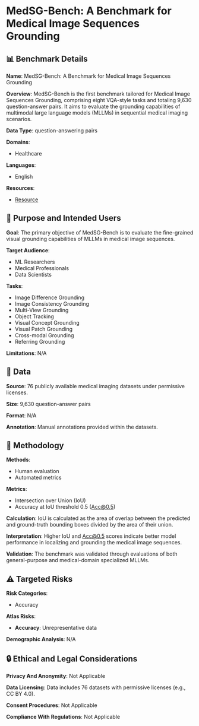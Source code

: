 # MedSG-Bench: A Benchmark for Medical Image Sequences Grounding

## 📊 Benchmark Details

**Name**: MedSG-Bench: A Benchmark for Medical Image Sequences Grounding

**Overview**: MedSG-Bench is the first benchmark tailored for Medical Image Sequences Grounding, comprising eight VQA-style tasks and totaling 9,630 question-answer pairs. It aims to evaluate the grounding capabilities of multimodal large language models (MLLMs) in sequential medical imaging scenarios.

**Data Type**: question-answering pairs

**Domains**:
- Healthcare

**Languages**:
- English

**Resources**:
- [Resource](https://huggingface.co/MedSG-Bench)

## 🎯 Purpose and Intended Users

**Goal**: The primary objective of MedSG-Bench is to evaluate the fine-grained visual grounding capabilities of MLLMs in medical image sequences.

**Target Audience**:
- ML Researchers
- Medical Professionals
- Data Scientists

**Tasks**:
- Image Difference Grounding
- Image Consistency Grounding
- Multi-View Grounding
- Object Tracking
- Visual Concept Grounding
- Visual Patch Grounding
- Cross-modal Grounding
- Referring Grounding

**Limitations**: N/A

## 💾 Data

**Source**: 76 publicly available medical imaging datasets under permissive licenses.

**Size**: 9,630 question-answer pairs

**Format**: N/A

**Annotation**: Manual annotations provided within the datasets.

## 🔬 Methodology

**Methods**:
- Human evaluation
- Automated metrics

**Metrics**:
- Intersection over Union (IoU)
- Accuracy at IoU threshold 0.5 (Acc@0.5)

**Calculation**: IoU is calculated as the area of overlap between the predicted and ground-truth bounding boxes divided by the area of their union.

**Interpretation**: Higher IoU and Acc@0.5 scores indicate better model performance in localizing and grounding the medical image sequences.

**Validation**: The benchmark was validated through evaluations of both general-purpose and medical-domain specialized MLLMs.

## ⚠️ Targeted Risks

**Risk Categories**:
- Accuracy

**Atlas Risks**:
- **Accuracy**: Unrepresentative data

**Demographic Analysis**: N/A

## 🔒 Ethical and Legal Considerations

**Privacy And Anonymity**: Not Applicable

**Data Licensing**: Data includes 76 datasets with permissive licenses (e.g., CC BY 4.0).

**Consent Procedures**: Not Applicable

**Compliance With Regulations**: Not Applicable
